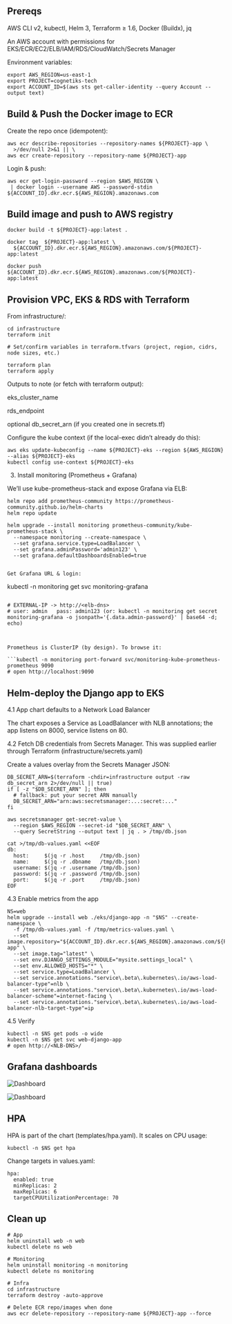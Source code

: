 ## Prereqs

AWS CLI v2, kubectl, Helm 3, Terraform ≥ 1.6, Docker (Buildx), jq

An AWS account with permissions for EKS/ECR/EC2/ELB/IAM/RDS/CloudWatch/Secrets Manager

Environment variables:

```
export AWS_REGION=us-east-1
export PROJECT=cognetiks-tech
export ACCOUNT_ID=$(aws sts get-caller-identity --query Account --output text)
```

## Build & Push the Docker image to ECR

Create the repo once (idempotent):

```
aws ecr describe-repositories --repository-names ${PROJECT}-app \
  >/dev/null 2>&1 || \
aws ecr create-repository --repository-name ${PROJECT}-app
```


Login & push:

```
aws ecr get-login-password --region $AWS_REGION \
 | docker login --username AWS --password-stdin ${ACCOUNT_ID}.dkr.ecr.${AWS_REGION}.amazonaws.com
```

## Build image and push to AWS registry
```
docker build -t ${PROJECT}-app:latest .

docker tag  ${PROJECT}-app:latest \
  ${ACCOUNT_ID}.dkr.ecr.${AWS_REGION}.amazonaws.com/${PROJECT}-app:latest

docker push ${ACCOUNT_ID}.dkr.ecr.${AWS_REGION}.amazonaws.com/${PROJECT}-app:latest
```

## Provision VPC, EKS & RDS with Terraform

From infrastructure/:

```
cd infrastructure
terraform init

# Set/confirm variables in terraform.tfvars (project, region, cidrs, node sizes, etc.)

terraform plan
terraform apply

```


Outputs to note (or fetch with terraform output):

eks_cluster_name

rds_endpoint

optional db_secret_arn (if you created one in secrets.tf)

Configure the kube context (if the local-exec didn’t already do this):

```
aws eks update-kubeconfig --name ${PROJECT}-eks --region ${AWS_REGION} --alias ${PROJECT}-eks
kubectl config use-context ${PROJECT}-eks
```

3) Install monitoring (Prometheus + Grafana)

We’ll use kube-prometheus-stack and expose Grafana via ELB:

```
helm repo add prometheus-community https://prometheus-community.github.io/helm-charts
helm repo update

helm upgrade --install monitoring prometheus-community/kube-prometheus-stack \
  --namespace monitoring --create-namespace \
  --set grafana.service.type=LoadBalancer \
  --set grafana.adminPassword='admin123' \
  --set grafana.defaultDashboardsEnabled=true


Get Grafana URL & login:

```
kubectl -n monitoring get svc monitoring-grafana
```

# EXTERNAL-IP -> http://<elb-dns>
# user: admin   pass: admin123 (or: kubectl -n monitoring get secret monitoring-grafana -o jsonpath='{.data.admin-password}' | base64 -d; echo)



Prometheus is ClusterIP (by design). To browse it:

```kubectl -n monitoring port-forward svc/monitoring-kube-prometheus-prometheus 9090
# open http://localhost:9090
```

## Helm-deploy the Django app to EKS
4.1 App chart defaults to a Network Load Balancer

The chart exposes a Service as LoadBalancer with NLB annotations; the app listens on 8000, service listens on 80.

4.2 Fetch DB credentials from Secrets Manager. This was supplied earlier through Terraform (infrastructure/secrets.yaml)

Create a values overlay from the Secrets Manager JSON:

```
DB_SECRET_ARN=$(terraform -chdir=infrastructure output -raw db_secret_arn 2>/dev/null || true)
if [ -z "$DB_SECRET_ARN" ]; then
  # fallback: put your secret ARN manually
  DB_SECRET_ARN="arn:aws:secretsmanager:...:secret:..."
fi

aws secretsmanager get-secret-value \
  --region $AWS_REGION --secret-id "$DB_SECRET_ARN" \
  --query SecretString --output text | jq . > /tmp/db.json

cat >/tmp/db-values.yaml <<EOF
db:
  host:     $(jq -r .host     /tmp/db.json)
  name:     $(jq -r .dbname   /tmp/db.json)
  username: $(jq -r .username /tmp/db.json)
  password: $(jq -r .password /tmp/db.json)
  port:     $(jq -r .port     /tmp/db.json)
EOF
```

4.3 Enable metrics from the app
```
NS=web
helm upgrade --install web ./eks/django-app -n "$NS" --create-namespace \
  -f /tmp/db-values.yaml -f /tmp/metrics-values.yaml \
  --set image.repository="${ACCOUNT_ID}.dkr.ecr.${AWS_REGION}.amazonaws.com/${PROJECT}-app" \
  --set image.tag="latest" \
  --set env.DJANGO_SETTINGS_MODULE="mysite.settings_local" \
  --set env.ALLOWED_HOSTS="*" \
  --set service.type=LoadBalancer \
  --set service.annotations."service\.beta\.kubernetes\.io/aws-load-balancer-type"=nlb \
  --set service.annotations."service\.beta\.kubernetes\.io/aws-load-balancer-scheme"=internet-facing \
  --set service.annotations."service\.beta\.kubernetes\.io/aws-load-balancer-nlb-target-type"=ip 
```

4.5 Verify
```
kubectl -n $NS get pods -o wide
kubectl -n $NS get svc web-django-app
# open http://<NLB-DNS>/
```

## Grafana dashboards

![Dashboard](./assets/grafana-dashboard.png)

![Dashboard](./assets/grafana-dashboard1.png)

## HPA

HPA is part of the chart (templates/hpa.yaml). It scales on CPU usage:

```kubectl -n $NS get hpa```


Change targets in values.yaml:

```
hpa:
  enabled: true
  minReplicas: 2
  maxReplicas: 6
  targetCPUUtilizationPercentage: 70
```

## Clean up
```
# App
helm uninstall web -n web
kubectl delete ns web

# Monitoring
helm uninstall monitoring -n monitoring
kubectl delete ns monitoring

# Infra
cd infrastructure
terraform destroy -auto-approve

# Delete ECR repo/images when done
aws ecr delete-repository --repository-name ${PROJECT}-app --force
```

